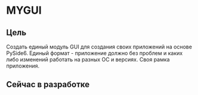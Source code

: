 # MYGUI

## Цель

Создать единый модуль GUI для создания своих приложений на основе PySide6.
Единый формат - приложение должно без проблем и каких либо изменений работать на разных ОС и версиях.
Своя рамка приложения.

## Сейчас в разработке
